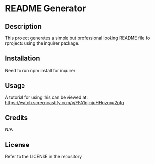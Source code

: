 # README Generator

## Description

This project generates a simple but professional looking README file fo rprojects using the inquirer package.

## Installation

Need to run npm install for inquirer

## Usage

A tutorial for using this can be viewed at: https://watch.screencastify.com/v/FFA1njmjuHHqzqou2pfq

## Credits

N/A

## License

Refer to the LICENSE in the repository